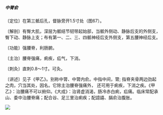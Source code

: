 ##### 中膂俞

〔定位〕在第三骶后孔，督脉旁开1.5寸处（图67）。

〔解剖〕有臀大肌，深层为骶结节韧带起始部，当骶外侧动、静脉后支的外侧支，臀下动、静脉上支；布有第一、二、三、四骶神经后支外侧支，第五腰神经后支。

〔功能〕强腰脊，利肠腑。

〔主治〕腰脊强痛，痢疾，疝气，下消。

〔刺灸〕直刺0.8〜1寸。可灸。

〔讲述〕见子《甲乙》。别称中膂、中膂内俞。中指中间，膂; 指脊夹骨两边劲起之肉，穴当其处，因名。它除主治腰脊强痛外， 还可用于痢疾，下消之疾。《甲乙》：治腰痛不可以俯仰。《大成》：治肾虚消渴，肠冷赤白痢，疝痛。临床常配承山、委中治腰脊痛；配合谷、足三里治痢疾；配譩譆、膈俞治腹胀。

![](./img/图67.jpg)
